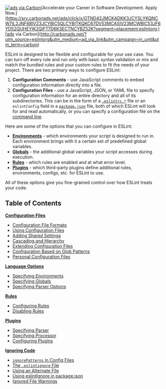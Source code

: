 [![ads via Carbon](https://cdn4.buysellads.net/uu/1/110638/1650040417-carbon_usa_ase2_grey_applynow_text1.jpg)](https://srv.carbonads.net/ads/click/x/GTND42JMCKADKK3JCYSLYKQNCW7IL2JNF6BIVZ3JCYBIC5QLCYBITKQKC67DV53MCASIV23MCWBIC53JF6YD52QUHEYIK2QIFT7D6K3ECTNCYBZ52K?segment=placement:eslintorg;)[Accelerate your Career in Software Development. Apply Now.](https://srv.carbonads.net/ads/click/x/GTND42JMCKADKK3JCYSLYKQNCW7IL2JNF6BIVZ3JCYBIC5QLCYBITKQKC67DV53MCASIV23MCWBIC53JF6YD52QUHEYIK2QIFT7D6K3ECTNCYBZ52K?segment=placement:eslintorg;)[ads via Carbon](http://carbonads.net/?utm_source=eslintorg&utm_medium=ad_via_link&utm_campaign=in_unit&utm_term=carbon)

ESLint is designed to be flexible and configurable for your use case. You can turn off every rule and run only with basic syntax validation or mix and match the bundled rules and your custom rules to fit the needs of your project. There are two primary ways to configure ESLint:

1.  **Configuration Comments** - use JavaScript comments to embed configuration information directly into a file.
2.  **Configuration Files** - use a JavaScript, JSON, or YAML file to specify configuration information for an entire directory and all of its subdirectories. This can be in the form of a [`.eslintrc.*`](https://eslint.org/docs/user-guide/configuring/configuration-files#configuration-file-formats) file or an `eslintConfig` field in a [`package.json`](https://docs.npmjs.com/files/package.json) file, both of which ESLint will look for and read automatically, or you can specify a configuration file on the [command line](https://eslint.org/docs/user-guide/command-line-interface).

Here are some of the options that you can configure in ESLint:

-   [**Environments**](https://eslint.org/docs/user-guide/configuring/language-options#specifying-environments) - which environments your script is designed to run in. Each environment brings with it a certain set of predefined global variables.
-   [**Globals**](https://eslint.org/docs/user-guide/configuring/language-options#specifying-globals) - the additional global variables your script accesses during execution.
-   [**Rules**](https://eslint.org/docs/user-guide/configuring/rules) - which rules are enabled and at what error level.
-   [**Plugins**](https://eslint.org/docs/user-guide/configuring/plugins) - which third-party plugins define additional rules, environments, configs, etc. for ESLint to use.

All of these options give you fine-grained control over how ESLint treats your code.

## Table of Contents[](https://eslint.org/docs/user-guide/configuring/#table-of-contents)

[**Configuration Files**](https://eslint.org/docs/user-guide/configuring/configuration-files)

-   [Configuration File Formats](https://eslint.org/docs/user-guide/configuring/configuration-files#configuration-file-formats)
-   [Using Configuration Files](https://eslint.org/docs/user-guide/configuring/configuration-files#using-configuration-files)
-   [Adding Shared Settings](https://eslint.org/docs/user-guide/configuring/configuration-files#adding-shared-settings)
-   [Cascading and Hierarchy](https://eslint.org/docs/user-guide/configuring/configuration-files#cascading-and-hierarchy)
-   [Extending Configuration Files](https://eslint.org/docs/user-guide/configuring/configuration-files#extending-configuration-files)
-   [Configuration Based on Glob Patterns](https://eslint.org/docs/user-guide/configuring/configuration-files#configuration-based-on-glob-patterns)
-   [Personal Configuration Files](https://eslint.org/docs/user-guide/configuring/configuration-files#personal-configuration-files-deprecated)

[**Language Options**](https://eslint.org/docs/user-guide/configuring/language-options)

-   [Specifying Environments](https://eslint.org/docs/user-guide/configuring/language-options#specifying-environments)
-   [Specifying Globals](https://eslint.org/docs/user-guide/configuring/language-options#specifying-globals)
-   [Specifying Parser Options](https://eslint.org/docs/user-guide/configuring/language-options#specifying-parser-options)

[**Rules**](https://eslint.org/docs/user-guide/configuring/rules)

-   [Configuring Rules](https://eslint.org/docs/user-guide/configuring/rules#configuring-rules)
-   [Disabling Rules](https://eslint.org/docs/user-guide/configuring/rules#disabling-rules)

[**Plugins**](https://eslint.org/docs/user-guide/configuring/plugins)

-   [Specifying Parser](https://eslint.org/docs/user-guide/configuring/plugins#specifying-parser)
-   [Specifying Processor](https://eslint.org/docs/user-guide/configuring/plugins#specifying-processor)
-   [Configuring Plugins](https://eslint.org/docs/user-guide/configuring/plugins#configuring-plugins)

[**Ignoring Code**](https://eslint.org/docs/user-guide/configuring/ignoring-code)

-   [`ignorePatterns` in Config Files](https://eslint.org/docs/user-guide/configuring/ignoring-code#ignorepatterns-in-config-files)
-   [The `.eslintignore` File](https://eslint.org/docs/user-guide/configuring/ignoring-code#the-eslintignore-file)
-   [Using an Alternate File](https://eslint.org/docs/user-guide/configuring/ignoring-code#using-an-alternate-file)
-   [Using eslintIgnore in package.json](https://eslint.org/docs/user-guide/configuring/ignoring-code#using-eslintignore-in-packagejson)
-   [Ignored File Warnings](https://eslint.org/docs/user-guide/configuring/ignoring-code#ignored-file-warnings)
